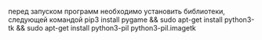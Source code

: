 
перед запуском программ необходимо установить библиотеки, следующей командой 
pip3 install pygame && sudo apt-get install python3-tk && sudo apt-get install python3-pil python3-pil.imagetk
